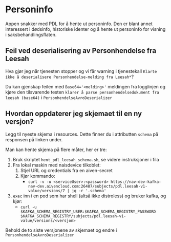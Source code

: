 # Personinfo

Appen snakker med PDL for å hente ut personinfo. Den er blant annet interessert i dødsinfo, historiske identer og å hente ut personinfo for visning i saksbehandlingsflaten.

## Feil ved deserialisering av Personhendelse fra Leesah

Hva gjør jeg når tjenesten stopper og vi får warning i tjenestekall `Klarte ikke å deserialisere Personhendelse-melding fra Leesah*`?

Du kan gjenskap feilen med `Base64='<melding>'` meldingen fra logglinjen og kjøre den tilsvarende testen `klarer å parse personhendelsedokument fra leesah (base64)` i `PersonhendelseAvroDeserializer`

## Hvordan oppdaterer jeg skjemaet til en ny versjon?

Legg til nyeste skjema i resources. Dette finner du i attributten `schema` på responsen på linken under.

Man kan hente skjema på flere måter, her er tre:
1. Bruk skriptet `hent_pdl_leesah_schema.sh`, se videre instruksjoner i fila
2. Fra lokal maskin med naisdevice tilkoblet:
   1. Stjel URL og credentials fra en aiven-secret
   2. Kjør kommando:
      - `curl -v -u <serviceUser>:<password> https://nav-dev-kafka-nav-dev.aivencloud.com:26487/subjects/pdl.leesah-v1-value/versions/7 | jq -r '.schema'`
3. `exec` inn i en pod som har shell (altså ikke distroless) og bruker kafka, og kjør:
   - `curl -u $KAFKA_SCHEMA_REGISTRY_USER:$KAFKA_SCHEMA_REGISTRY_PASSWORD $KAFKA_SCHEMA_REGISTRY/subjects/pdl.leesah-v1-value/versions/<versjon>`

Behold de to siste versjonene av skjemaet og endre i `PersonhendelseAvroDeserializer`
